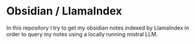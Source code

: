 # Obsidian / LlamaIndex

In this repository I try to get my obsidian notes indexed by
LlamaIndex in order to query my notes using a locally running
mistral LLM.
